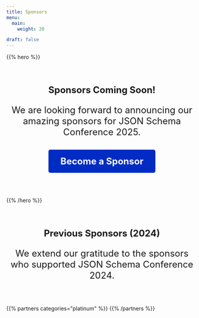 ```yaml
---
title: Sponsors
menu:
  main:
    weight: 20

draft: false
---
```


{{% hero %}}

<div style="text-align: center; margin: 4rem 0; font-size: 1.5rem;">
  <p><strong>Sponsors Coming Soon!</strong></p>
  <p>We are looking forward to announcing our amazing sponsors for JSON Schema Conference 2025.</p>
  
  <div style="margin: 2rem 0;">
    <a href="#become-sponsor" style="display: inline-block; padding: 1rem 2rem; background: #002cc4; color: white; text-decoration: none; border-radius: 5px; font-weight: bold;">Become a Sponsor</a>
  </div>
</div>

{{% /hero %}}



<div style="text-align: center; margin: 4rem 0; font-size: 1.5rem;">
  <p><strong>Previous Sponsors (2024)</strong></p>
  <p>We extend our gratitude to the sponsors who supported JSON Schema Conference 2024.</p>
</div>

{{% partners categories="platinum" %}}
{{% /partners %}}

